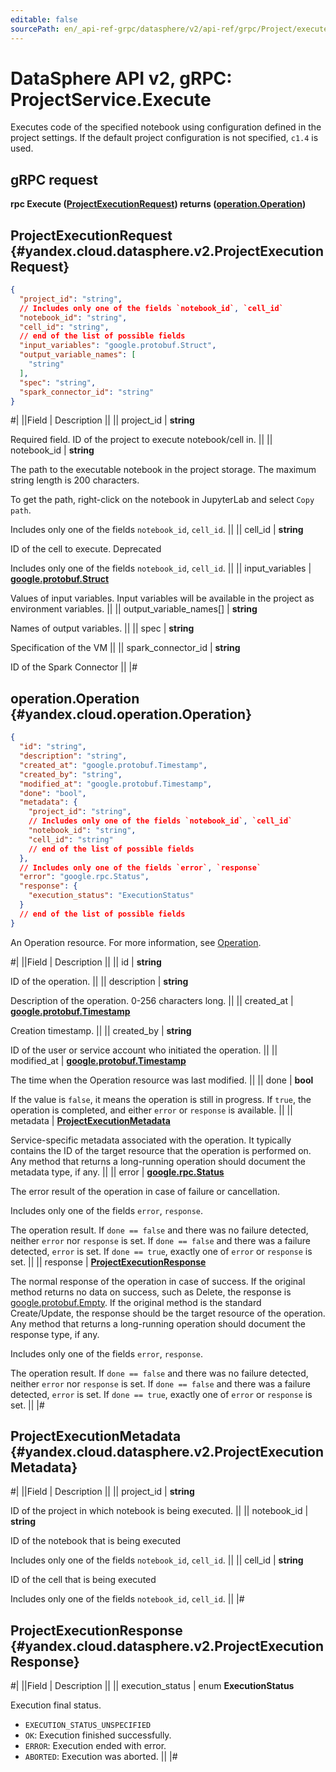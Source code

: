 ```yaml
---
editable: false
sourcePath: en/_api-ref-grpc/datasphere/v2/api-ref/grpc/Project/execute.md
---
```


# DataSphere API v2, gRPC: ProjectService.Execute

Executes code of the specified notebook using configuration defined in the project settings. If the default project configuration is not specified, `c1.4` is used.

## gRPC request

**rpc Execute ([ProjectExecutionRequest](#yandex.cloud.datasphere.v2.ProjectExecutionRequest)) returns ([operation.Operation](#yandex.cloud.operation.Operation))**

## ProjectExecutionRequest {#yandex.cloud.datasphere.v2.ProjectExecutionRequest}

```json
{
  "project_id": "string",
  // Includes only one of the fields `notebook_id`, `cell_id`
  "notebook_id": "string",
  "cell_id": "string",
  // end of the list of possible fields
  "input_variables": "google.protobuf.Struct",
  "output_variable_names": [
    "string"
  ],
  "spec": "string",
  "spark_connector_id": "string"
}
```

#|
||Field | Description ||
|| project_id | **string**

Required field. ID of the project to execute notebook/cell in. ||
|| notebook_id | **string**

The path to the executable notebook in the project storage. The maximum string length is 200 characters.

To get the path, right-click on the notebook in JupyterLab and select `Copy path`.

Includes only one of the fields `notebook_id`, `cell_id`. ||
|| cell_id | **string**

ID of the cell to execute.
Deprecated

Includes only one of the fields `notebook_id`, `cell_id`. ||
|| input_variables | **[google.protobuf.Struct](https://developers.google.com/protocol-buffers/docs/reference/csharp/class/google/protobuf/well-known-types/struct)**

Values of input variables. Input variables will be available in the project as environment variables. ||
|| output_variable_names[] | **string**

Names of output variables. ||
|| spec | **string**

Specification of the VM ||
|| spark_connector_id | **string**

ID of the Spark Connector ||
|#

## operation.Operation {#yandex.cloud.operation.Operation}

```json
{
  "id": "string",
  "description": "string",
  "created_at": "google.protobuf.Timestamp",
  "created_by": "string",
  "modified_at": "google.protobuf.Timestamp",
  "done": "bool",
  "metadata": {
    "project_id": "string",
    // Includes only one of the fields `notebook_id`, `cell_id`
    "notebook_id": "string",
    "cell_id": "string"
    // end of the list of possible fields
  },
  // Includes only one of the fields `error`, `response`
  "error": "google.rpc.Status",
  "response": {
    "execution_status": "ExecutionStatus"
  }
  // end of the list of possible fields
}
```

An Operation resource. For more information, see [Operation](/docs/api-design-guide/concepts/operation).

#|
||Field | Description ||
|| id | **string**

ID of the operation. ||
|| description | **string**

Description of the operation. 0-256 characters long. ||
|| created_at | **[google.protobuf.Timestamp](https://developers.google.com/protocol-buffers/docs/reference/google.protobuf#timestamp)**

Creation timestamp. ||
|| created_by | **string**

ID of the user or service account who initiated the operation. ||
|| modified_at | **[google.protobuf.Timestamp](https://developers.google.com/protocol-buffers/docs/reference/google.protobuf#timestamp)**

The time when the Operation resource was last modified. ||
|| done | **bool**

If the value is `false`, it means the operation is still in progress.
If `true`, the operation is completed, and either `error` or `response` is available. ||
|| metadata | **[ProjectExecutionMetadata](#yandex.cloud.datasphere.v2.ProjectExecutionMetadata)**

Service-specific metadata associated with the operation.
It typically contains the ID of the target resource that the operation is performed on.
Any method that returns a long-running operation should document the metadata type, if any. ||
|| error | **[google.rpc.Status](https://cloud.google.com/tasks/docs/reference/rpc/google.rpc#status)**

The error result of the operation in case of failure or cancellation.

Includes only one of the fields `error`, `response`.

The operation result.
If `done == false` and there was no failure detected, neither `error` nor `response` is set.
If `done == false` and there was a failure detected, `error` is set.
If `done == true`, exactly one of `error` or `response` is set. ||
|| response | **[ProjectExecutionResponse](#yandex.cloud.datasphere.v2.ProjectExecutionResponse)**

The normal response of the operation in case of success.
If the original method returns no data on success, such as Delete,
the response is [google.protobuf.Empty](https://developers.google.com/protocol-buffers/docs/reference/google.protobuf#google.protobuf.Empty).
If the original method is the standard Create/Update,
the response should be the target resource of the operation.
Any method that returns a long-running operation should document the response type, if any.

Includes only one of the fields `error`, `response`.

The operation result.
If `done == false` and there was no failure detected, neither `error` nor `response` is set.
If `done == false` and there was a failure detected, `error` is set.
If `done == true`, exactly one of `error` or `response` is set. ||
|#

## ProjectExecutionMetadata {#yandex.cloud.datasphere.v2.ProjectExecutionMetadata}

#|
||Field | Description ||
|| project_id | **string**

ID of the project in which notebook is being executed. ||
|| notebook_id | **string**

ID of the notebook that is being executed

Includes only one of the fields `notebook_id`, `cell_id`. ||
|| cell_id | **string**

ID of the cell that is being executed

Includes only one of the fields `notebook_id`, `cell_id`. ||
|#

## ProjectExecutionResponse {#yandex.cloud.datasphere.v2.ProjectExecutionResponse}

#|
||Field | Description ||
|| execution_status | enum **ExecutionStatus**

Execution final status.

- `EXECUTION_STATUS_UNSPECIFIED`
- `OK`: Execution finished successfully.
- `ERROR`: Execution ended with error.
- `ABORTED`: Execution was aborted. ||
|#